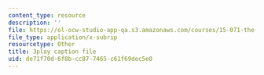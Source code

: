 ```yaml
---
content_type: resource
description: ''
file: https://ol-ocw-studio-app-qa.s3.amazonaws.com/courses/15-071-the-analytics-edge-spring-2017/de71f70d6f8bcc877465c61f69dec5e0_YaEufT_7EbU.srt
file_type: application/x-subrip
resourcetype: Other
title: 3play caption file
uid: de71f70d-6f8b-cc87-7465-c61f69dec5e0
---
```

